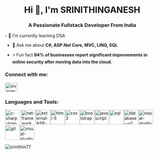 <h1 align="center">Hi 👋, I'm SRINITHINGANESH</h1>
<h3 align="center">A Passionate Fullstack Developer From India</h3>
- 🌱 I’m currently learning DSA

- 💬 Ask me about **C#, ASP.Net Core, MVC, LINQ, SQL**

- ⚡ Fun fact **94% of businesses report significant improvements in online security after moving data into the cloud.**

<h3 align="left">Connect with me:</h3>
<p align="left">
<a href="https://www.linkedin.com/in/srinithinganesh-murugesan-b8652a310" target="blank"><img align="center" src="https://raw.githubusercontent.com/rahuldkjain/github-profile-readme-generator/master/src/images/icons/Social/linked-in-alt.svg" alt="sivanesan-t-7b2212247" height="30" width="40" /></a>
</p>

<h3 align="left">Languages and Tools:</h3>
<p align="left">  <img width="48" height="48" src="https://img.icons8.com/nolan/64/c-sharp-logo.png" alt="c-sharp-logo"/> <img width="48" height="48" src="https://img.icons8.com/color/48/net-framework.png" alt="net-framework"/><img width="48" height="48" src="https://img.icons8.com/external-bearicons-outline-color-bearicons/50/external-ASP-file-extension-bearicons-outline-color-bearicons.png" alt="external-ASP-file-extension-bearicons-outline-color-bearicons"/><img width="48" height="48" src="https://img.icons8.com/fluency/48/html-5.png" alt="html-5"/><img width="48" height="48" src="https://img.icons8.com/fluency/48/css3.png" alt="css3"/><img width="48" height="48" src="https://img.icons8.com/fluency/48/bootstrap.png" alt="bootstrap"/><img width="48" height="48" src="https://img.icons8.com/fluency/48/javascript.png" alt="javascript"/><img width="48" height="48" src="https://img.icons8.com/color/48/sql.png" alt="sql"/><img width="48" height="48" src="https://img.icons8.com/fluency/48/database--v1.png" alt="database--v1"/><img width="48" height="48" src="https://img.icons8.com/color/48/visual-studio--v2.png" alt="visual-studio--v2"/><img width="48" height="48" src="https://img.icons8.com/color/48/git.png" alt="git"/><img width="48" height="48" src="https://img.icons8.com/color/48/visual-studio-code-2019.png" alt="visual-studio-code-2019"/> </p>

<p><img align="left" src="https://github-readme-stats.vercel.app/api/top-langs?username=srinithin77&show_icons=true&locale=en&layout=compact" alt="srinithin77" /></p>


